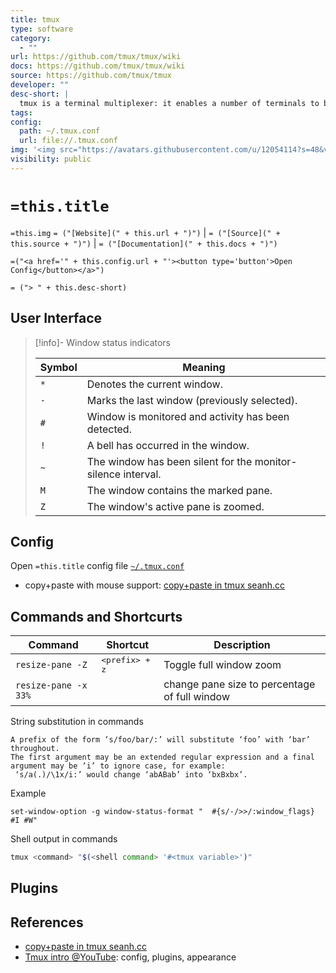 ```yaml
---
title: tmux
type: software
category:
  - ""
url: https://github.com/tmux/tmux/wiki
docs: https://github.com/tmux/tmux/wiki
source: https://github.com/tmux/tmux
developer: ""
desc-short: |
  tmux is a terminal multiplexer: it enables a number of terminals to be created, accessed, and controlled from a single screen. tmux may be detached from a screen and continue running in the background, then later reattached.
tags: 
config:
  path: ~/.tmux.conf
  url: file://.tmux.conf
img: '<img src="https://avatars.githubusercontent.com/u/12054114?s=48&v=4" style="width: 20px; vertical-align: middle;"/>'
visibility: public
---
```

# `=this.title`

`=this.img`  `= ("[Website](" + this.url + ")")` |  `= ("[Source](" + this.source + ")")` | `= ("[Documentation](" + this.docs + ")")` 

 `=("<a href='" + this.config.url + "'><button type='button'>Open Config</button></a>")`

`= ("> " + this.desc-short)`

## User Interface

> [!info]- Window status indicators
>
> Symbol   | Meaning
> -|-
> `*`      | Denotes the current window.
> `-`      | Marks the last window (previously selected).
> `#`      | Window is monitored and activity has been detected.
> `!`      | A bell has occurred in the window.
> `~`      | The window has been silent for the monitor-silence interval.
> `M`      | The window contains the marked pane.
> `Z`      | The window's active pane is zoomed.

## Config

<!-- `=("<a href='" + this.config.url + "'><button type='button'>Open " + this.title + " config file <code>" + this.config.path + "</code></button></a>")` -->
Open `=this.title` config file [`~/.tmux.conf`](file://.tmux.conf)

- copy+paste with mouse support: [copy+paste in tmux seanh.cc]

## Commands and Shortcurts

| Command | Shortcut | Description |
| ---- | ---- | ---- |
| `resize-pane -Z` | <kbd>&lt;prefix&gt; + z</kbd> | Toggle full window zoom |
| `resize-pane -x 33%` |  | change pane size to percentage of full window |

String substitution in commands

```text
A prefix of the form ‘s/foo/bar/:’ will substitute ‘foo’ with ‘bar’ throughout.
The first argument may be an extended regular expression and a final argument may be ‘i’ to ignore case, for example:
 ‘s/a(.)/\1x/i:’ would change ‘abABab’ into ‘bxBxbx’.
```

Example

```tmux
set-window-option -g window-status-format "  #{s/-/>>/:window_flags} #I #W"
```

Shell output in commands

```bash
tmux <command> "$(<shell command> '#<tmux variable>')"
```

## Plugins

## References

- [copy+paste in tmux seanh.cc]
- [Tmux intro @YouTube](https://www.youtube.com/watch?v=DzNmUNvnB04): config, plugins, appearance

[copy+paste in tmux seanh.cc]: https://www.seanh.cc/2020/12/27/copy-and-paste-in-tmux/
